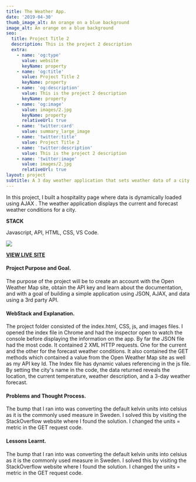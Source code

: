 ```yaml
---
title: The Weather App.
date: '2019-04-30'
thumb_image_alt: An orange on a blue background
image_alt: An orange on a blue background
seo:
  title: Project Title 2
  description: This is the project 2 description
  extra:
    - name: 'og:type'
      value: website
      keyName: property
    - name: 'og:title'
      value: Project Title 2
      keyName: property
    - name: 'og:description'
      value: This is the project 2 description
      keyName: property
    - name: 'og:image'
      value: images/2.jpg
      keyName: property
      relativeUrl: true
    - name: 'twitter:card'
      value: summary_large_image
    - name: 'twitter:title'
      value: Project Title 2
    - name: 'twitter:description'
      value: This is the project 2 description
    - name: 'twitter:image'
      value: images/2.jpg
      relativeUrl: true
layout: project
subtitle: A 3 day weather application that sets weather data of a city .
---
```

In this project, I  built a hospitality page where data is dynamically loaded using AJAX . The weather application displays the current and forecast weather conditions for a city.

**STACK**

Javascript,  API, HTML, CSS, VS Code.

![](/images/Screenshot%20\(10\).png)

[**VIEW LIVE** **SITE**](https://okalangkenneth.github.io/weather_app/)

#### **Project Purpose and Goal.**

The purpose of the project will be to create an account with the Open Weather Map site, obtain the API key and learn about the documentation, and with a goal of building a simple application using JSON, AJAX, and data using a 3rd party API.

#### **WebStack and Explanation.**

The project folder consisted of the index.html, CSS, js, and images files. I opened the index file in Chrome and had the inspector open to watch the console before displaying the information on the app. By far the JSON file had the most code. It contained 2 XML HTTP requests. One for the current and the other for the forecast weather conditions. It also contained the GET methods which contained a value from the Open Weather Map site as well as my API key Id. The Index file has dynamic values referencing in the js file. By setting the city's name in the code, the data returned reveals the location, the current temperature, weather description, and a 3-day weather forecast.

#### **Problems and Thought Process.**

The bump that I ran into was converting the default kelvin units into celsius as it is the commonly used measure in Sweden. I solved this by visiting the StackOverflow website where I found the solution. I changed the units = metric in the GET request code.

#### **Lessons Learnt.**

The bump that I ran into was converting the default kelvin units into celsius as it is the commonly used measure in Sweden. I solved this by visiting the StackOverflow website where I found the solution. I changed the units = metric in the GET request code.

